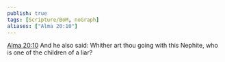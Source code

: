 ```yaml
---
publish: true
tags: [Scripture/BoM, noGraph]
aliases: ["Alma 20:10"]
---
```

[Alma 20:10](https://churchofjesuschrist.org/study/scriptures/bofm/alma/20?lang=eng&id=p10#p10) And he also said: Whither art thou going with this Nephite, who is one of the children of a liar?
